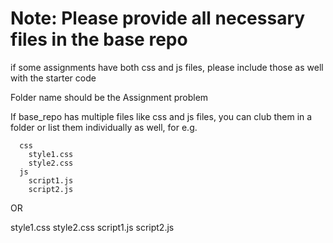 # Note: Please provide all necessary files in the base repo
if some assignments have both css and js files, please include those as well with the starter code

Folder name should be the Assignment problem

If base_repo has multiple files like css and js files, you can club them in a folder or list them individually as well, for e.g.

```
  css
    style1.css
    style2.css
  js
    script1.js
    script2.js
```

OR

style1.css
style2.css
script1.js
script2.js
